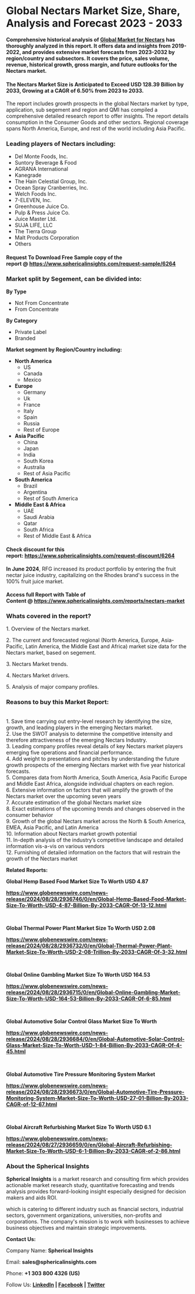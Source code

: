 <div class="content-title">
<h1>Global Nectars Market Size, Share, Analysis and Forecast 2023 - 2033</h1>
<p><strong>Comprehensive historical analysis of&nbsp;<a href="https://www.sphericalinsights.com/reports/nectars-market" target="_blank" rel="noopener">Global Market for Nectars</a>&nbsp;has thoroughly analyzed in this report. It offers data and insights from 2019-2022, and provides extensive market forecasts from 2023-2032 by region/country and subsectors. It covers the price, sales volume, revenue, historical growth, gross margin, and future outlooks for the Nectars market.</strong></p>
<h4><strong>The Nectars Market Size is Anticipated to Exceed USD 128.39 Billion by 2033, Growing at a CAGR of 6.50% from 2023 to 2033.</strong></h4>
<p>The report includes growth prospects in the global Nectars market by type, application, sub segement and region and QMI has compiled a comprehensive detailed research report to offer insights. The report details consumption in the Consumer Goods and other sectors. Regional coverage spans North America, Europe, and rest of the world including Asia Pacific.</p>
<h3><strong>Leading players of Nectars including:</strong></h3>
<ul>
<li>Del Monte Foods, Inc.</li>
<li>Suntory Beverage &amp; Food</li>
<li>AGRANA International</li>
<li>Kanegrade</li>
<li>The Hain Celestial Group, Inc.</li>
<li>Ocean Spray Cranberries, Inc.</li>
<li>Welch Foods Inc.</li>
<li>7-ELEVEN, Inc.</li>
<li>Greenhouse Juice Co.</li>
<li>Pulp &amp; Press Juice Co.</li>
<li>Juice Master Ltd.</li>
<li>SUJA LIFE, LLC</li>
<li>The Tierra Group</li>
<li>Malt Products Corporation</li>
<li>Others</li>
</ul>
<h4>Request To Download Free Sample copy of the report&nbsp;@&nbsp;<a href="https://www.sphericalinsights.com/request-sample/6264" target="_blank" rel="noopener">https://www.sphericalinsights.com/request-sample/6264</a></h4>
<h3><strong>Market split by Segement, can be divided into:</strong></h3>
<p><strong>By Type</strong></p>
<ul>
<li>Not From Concentrate</li>
<li>From Concentrate</li>
</ul>
<p><strong>By Category</strong></p>
<ul>
<li>Private Label</li>
<li>Branded</li>
</ul>
<p><strong>Market segment by Region/Country including:</strong></p>
<ul>
<li><strong>North America</strong>
<ul>
<li>US</li>
<li>Canada</li>
<li>Mexico</li>
</ul>
</li>
<li><strong>Europe</strong>
<ul>
<li>Germany</li>
<li>Uk</li>
<li>France</li>
<li>Italy</li>
<li>Spain</li>
<li>Russia</li>
<li>Rest of Europe</li>
</ul>
</li>
<li><strong>Asia Pacific</strong>
<ul>
<li>China</li>
<li>Japan</li>
<li>India</li>
<li>South Korea</li>
<li>Australia</li>
<li>Rest of Asia Pacific</li>
</ul>
</li>
<li><strong>South America</strong>
<ul>
<li>Brazil</li>
<li>Argentina</li>
<li>Rest of South America</li>
</ul>
</li>
<li><strong>Middle East &amp; Africa</strong>
<ul>
<li>UAE</li>
<li>Saudi Arabia</li>
<li>Qatar</li>
<li>South Africa</li>
<li>Rest of Middle East &amp; Africa</li>
</ul>
</li>
</ul>
<h4>Check discount for this report:&nbsp;<a href="https://www.sphericalinsights.com/request-discount/6264" target="_blank" rel="noopener">https://www.sphericalinsights.com/request-discount/6264</a></h4>
<p><strong>In June 2024</strong>, RFG increased its product portfolio by entering the fruit nectar juice industry, capitalizing on the Rhodes brand's success in the 100% fruit juice market.</p>
<h4>Access full Report with Table of Content&nbsp;@&nbsp;<a href="https://www.sphericalinsights.com/reports/nectars-market" target="_blank" rel="noopener">https://www.sphericalinsights.com/reports/nectars-market</a></h4>
<h3><strong>Whats covered in the report?</strong></h3>
<p>1. Overview of the Nectars market.</p>
<p>2. The current and forecasted regional (North America, Europe, Asia-Pacific, Latin America, the Middle East and Africa) market size data for the Nectars market, based on segement.</p>
<p>3. Nectars Market trends.</p>
<p>4. Nectars Market drivers.</p>
<p>5. Analysis of major company profiles.</p>
<h3><strong>Reasons to buy this Market Report:</strong></h3>
<p><br />1. Save time carrying out entry-level research by identifying the size, growth, and leading players in the emerging Nectars market.<br />2. Use the SWOT analysis to determine the competitive intensity and therefore attractiveness of the emerging Nectars Industry.<br />3. Leading company profiles reveal details of key Nectars market players emerging five operations and financial performance.<br />4. Add weight to presentations and pitches by understanding the future growth prospects of the emerging Nectars market with five year historical forecasts.<br />5. Compares data from North America, South America, Asia Pacific Europe and Middle East Africa, alongside individual chapters on each region.<br />6. Extensive information on factors that will amplify the growth of the Nectars market over the upcoming seven years<br />7. Accurate estimation of the global Nectars market size<br />8. Exact estimations of the upcoming trends and changes observed in the consumer behavior<br />9. Growth of the global Nectars market across the North &amp; South America, EMEA, Asia Pacific, and Latin America<br />10. Information about Nectars market growth potential<br />11. In-depth analysis of the industry&rsquo;s competitive landscape and detailed information vis-a-vis on various vendors<br />12. Furnishing of detailed information on the factors that will restrain the growth of the Nectars market</p>
<p><strong>Related Reports:</strong></p>
<p><strong>Global Hemp Based Food Market Size To Worth USD 4.87</strong></p>
<p><strong><a href="https://www.globenewswire.com/news-release/2024/08/28/2936746/0/en/Global-Hemp-Based-Food-Market-Size-To-Worth-USD-4-87-Billion-By-2033-CAGR-Of-13-12.html">https://www.globenewswire.com/news-release/2024/08/28/2936746/0/en/Global-Hemp-Based-Food-Market-Size-To-Worth-USD-4-87-Billion-By-2033-CAGR-Of-13-12.html</a></strong></p>
<p><strong>&nbsp;</strong></p>
<p><strong>Global Thermal Power Plant Market Size To Worth USD 2.08</strong></p>
<p><strong><a href="https://www.globenewswire.com/news-release/2024/08/28/2936732/0/en/Global-Thermal-Power-Plant-Market-Size-To-Worth-USD-2-08-Trillion-By-2033-CAGR-Of-3-32.html">https://www.globenewswire.com/news-release/2024/08/28/2936732/0/en/Global-Thermal-Power-Plant-Market-Size-To-Worth-USD-2-08-Trillion-By-2033-CAGR-Of-3-32.html</a></strong></p>
<p><strong>&nbsp;</strong></p>
<p><strong>Global Online Gambling Market Size To Worth USD 164.53</strong></p>
<p><strong><a href="https://www.globenewswire.com/news-release/2024/08/28/2936715/0/en/Global-Online-Gambling-Market-Size-To-Worth-USD-164-53-Billion-By-2033-CAGR-Of-6-85.html">https://www.globenewswire.com/news-release/2024/08/28/2936715/0/en/Global-Online-Gambling-Market-Size-To-Worth-USD-164-53-Billion-By-2033-CAGR-Of-6-85.html</a></strong></p>
<p><strong>&nbsp;</strong></p>
<p><strong>Global Automotive Solar Control Glass Market Size To Worth</strong></p>
<p><strong><a href="https://www.globenewswire.com/news-release/2024/08/28/2936684/0/en/Global-Automotive-Solar-Control-Glass-Market-Size-To-Worth-USD-1-84-Billion-By-2033-CAGR-Of-4-45.html">https://www.globenewswire.com/news-release/2024/08/28/2936684/0/en/Global-Automotive-Solar-Control-Glass-Market-Size-To-Worth-USD-1-84-Billion-By-2033-CAGR-Of-4-45.html</a></strong></p>
<p><strong>&nbsp;</strong></p>
<p><strong>Global Automotive Tire Pressure Monitoring System Market</strong></p>
<p><strong><a href="https://www.globenewswire.com/news-release/2024/08/28/2936673/0/en/Global-Automotive-Tire-Pressure-Monitoring-System-Market-Size-To-Worth-USD-27-01-Billion-By-2033-CAGR-of-12-67.html">https://www.globenewswire.com/news-release/2024/08/28/2936673/0/en/Global-Automotive-Tire-Pressure-Monitoring-System-Market-Size-To-Worth-USD-27-01-Billion-By-2033-CAGR-of-12-67.html</a></strong></p>
<p><strong>&nbsp;</strong></p>
<p><strong>Global Aircraft Refurbishing Market Size To Worth USD 6.1</strong></p>
<p><strong><strong><a href="https://www.globenewswire.com/news-release/2024/08/27/2936659/0/en/Global-Aircraft-Refurbishing-Market-Size-To-Worth-USD-6-1-Billion-By-2033-CAGR-of-2-86.html">https://www.globenewswire.com/news-release/2024/08/27/2936659/0/en/Global-Aircraft-Refurbishing-Market-Size-To-Worth-USD-6-1-Billion-By-2033-CAGR-of-2-86.html</a></strong></strong></p>
<h3><strong>About the Spherical Insights</strong></h3>
<p><strong>Spherical Insights</strong>&nbsp;is a market research and consulting firm which provides actionable market research study, quantitative forecasting and trends analysis provides forward-looking insight especially designed for decision makers and aids ROI.</p>
<p>which is catering to different industry such as financial sectors, industrial sectors, government organizations, universities, non-profits and corporations. The company's mission is to work with businesses to achieve business objectives and maintain strategic improvements.</p>
<p><strong>Contact Us:</strong></p>
<p>Company Name:&nbsp;<strong>Spherical Insights</strong></p>
<p>Email:&nbsp;<strong>sales@sphericalinsights.com</strong></p>
<p>Phone:&nbsp;<strong>+1 303 800 4326 (US)</strong></p>
<p>Follow Us:&nbsp;<strong><a href="https://www.linkedin.com/company/spherical-insight/"><u>LinkedIn</u></a>&nbsp;|&nbsp;<a href="https://www.facebook.com/sphericalinsights22"><u>Facebook</u></a>&nbsp;|&nbsp;<a href="https://twitter.com/SInsights_US"><u>Twitter</u></a></strong></p>
</div>
